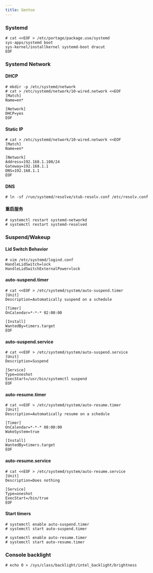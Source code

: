 ```yaml
---
title: Gentoo
---
```


### Systemd

    # cat <<EOF > /etc/portage/package.use/systemd
    sys-apps/systemd boot
    sys-kernel/installkernel systemd-boot dracut
    EOF

### Systemd Network

#### DHCP

    # mkdir -p /etc/systemd/network
    # cat > /etc/systemd/network/10-wired.network <<EOF
    [Match]
    Name=en*

    [Network]
    DHCP=yes
    EOF

#### Static IP

    # cat > /etc/systemd/network/10-wired.network <<EOF
    [Match]
    Name=en*

    [Network]
    Address=192.168.1.100/24
    Gateway=192.168.1.1
    DNS=192.168.1.1
    EOF

#### DNS

    # ln -sf /run/systemd/resolve/stub-resolv.conf /etc/resolv.conf

#### 重启服务

    # systemctl restart systemd-networkd
    # systemctl restart systemd-resolved

### Suspend/Wakeup

#### Lid Switch Behavior

    # vim /etc/systemd/logind.conf
    HandleLidSwitch=lock
    HandleLidSwitchExternalPower=lock

#### auto-suspend.timer

    # cat <<EOF > /etc/systemd/system/auto-suspend.timer
    [Unit]
    Description=Automatically suspend on a schedule

    [Timer]
    OnCalendar=*-*-* 02:00:00

    [Install]
    WantedBy=timers.target
    EOF

#### auto-suspend.service

    # cat <<EOF > /etc/systemd/system/auto-suspend.service
    [Unit]
    Description=Suspend

    [Service]
    Type=oneshot
    ExecStart=/usr/bin/systemctl suspend
    EOF
        
#### auto-resume.timer

    # cat <<EOF > /etc/systemd/system/auto-resume.timer
    [Unit]
    Description=Automatically resume on a schedule

    [Timer]
    OnCalendar=*-*-* 08:00:00
    WakeSystem=true

    [Install]
    WantedBy=timers.target
    EOF
                   
#### auto-resume.service

    # cat <<EOF > /etc/systemd/system/auto-resume.service
    [Unit]
    Description=Does nothing

    [Service]
    Type=oneshot
    ExecStart=/bin/true
    EOF

#### Start timers

    # systemctl enable auto-suspend.timer
    # systemctl start auto-suspend.timer

    # systemctl enable auto-resume.timer
    # systemctl start auto-resume.timer

### Console backlight

    # echo 0 > /sys/class/backlight/intel_backlight/brightness